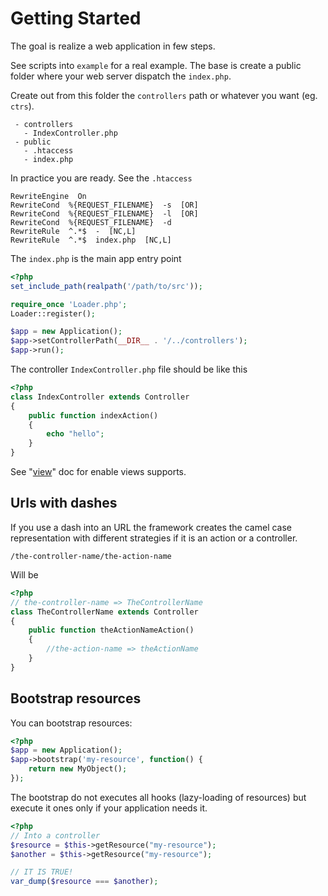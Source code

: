 # Getting Started

The goal is realize a web application in few steps.

See scripts into `example` for a real example. The base is create 
a public folder where your web server dispatch the `index.php`.

Create out from this folder the `controllers` path or whatever you
want (eg. `ctrs`).

```
 - controllers
   - IndexController.php
 - public
   - .htaccess
   - index.php
```

In practice you are ready. See the `.htaccess`

```
RewriteEngine  On
RewriteCond  %{REQUEST_FILENAME}  -s  [OR]
RewriteCond  %{REQUEST_FILENAME}  -l  [OR]
RewriteCond  %{REQUEST_FILENAME}  -d
RewriteRule  ^.*$  -  [NC,L]
RewriteRule  ^.*$  index.php  [NC,L]
```

The `index.php` is the main app entry point

```php
<?php 
set_include_path(realpath('/path/to/src'));

require_once 'Loader.php';
Loader::register();

$app = new Application();
$app->setControllerPath(__DIR__ . '/../controllers');
$app->run();
```

The controller `IndexController.php` file should be like this

```php
<?php 
class IndexController extends Controller
{
    public function indexAction()
    {
        echo "hello";
    }
}
```

See "[view](documentation/views.md)" doc for enable views supports.

## Urls with dashes

If you use a dash into an URL the framework creates the camel case
representation with different strategies if it is an action or a
controller.

```
/the-controller-name/the-action-name
```

Will be

```php
<?php
// the-controller-name => TheControllerName
class TheControllerName extends Controller
{
    public function theActionNameAction()
    {
        //the-action-name => theActionName
    }
}
```

## Bootstrap resources

You can bootstrap resources:

```php
<?php
$app = new Application();
$app->bootstrap('my-resource', function() {
    return new MyObject();
});
```

The bootstrap do not executes all hooks (lazy-loading of resources) but execute 
it ones only if your application needs it.

```php
<?php
// Into a controller
$resource = $this->getResource("my-resource");
$another = $this->getResource("my-resource");

// IT IS TRUE!
var_dump($resource === $another);
```